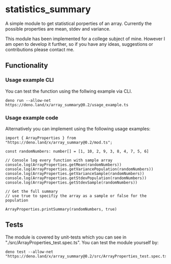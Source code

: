 # statistics_summary

A simple module to get statistical porperties of an array. Currently the possible properties are mean, stdev and variance.

This module has been implemented for a college subject of mine. However I am open to develop it further, so if you have any ideas, suggestions or contributions please contact me.

## Functionality

### Usage example CLI

You can test the function using the follwing example via CLI.

```
deno run --allow-net https://deno.land/x/array_summary@0.2/usage_example.ts
```

### Usage example code

Alternatively you can implement using the following usage examples:

````
import { ArrayProperties } from "https://deno.land/x/array_summary@0.2/mod.ts";

const randomNumbers: number[] = [1, 10, 2, 9, 3, 8, 4, 7, 5, 6]

// Console log every function with sample array
console.log(ArrayProperties.getMean(randomNumbers))
console.log(ArrayProperties.getVariancePopulation(randomNumbers))
console.log(ArrayProperties.getVarianceSample(randomNumbers))
console.log(ArrayProperties.getStdevPopulation(randomNumbers))
console.log(ArrayProperties.getStdevSample(randomNumbers))

// Get the full summary 
// use true to specifiy the array as a sample or false for the population

ArrayProperties.printSummary(randomNumbers, true)
````

## Tests
The module is covered by unit-tests which you can see in "./src/ArrayProperties_test.spec.ts". You can test the module yourself by:

````
deno test --allow-net "https://deno.land/x/array_summary@0.2/src/ArrayProperties_test.spec.ts"
````
